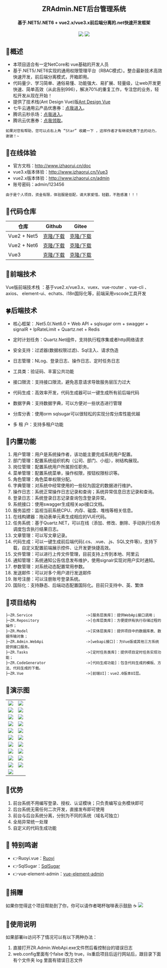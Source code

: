 <h2 align="center"> ZRAdmin.NET后台管理系统</h2>
<h4 align="center">基于.NET5/.NET6 + vue2.x/vue3.x前后端分离的.net快速开发框架</h4>  


<p align="center">
	<a href="https://gitee.com/izory/ZrAdminNetCore"><img src="https://gitee.com/izory/ZrAdminNetCore/badge/star.svg?theme=dark"></a>
	<a href="https://gitee.com/izory/ZrAdminNetCore/blob/master/LICENSE"><img src="https://img.shields.io/github/license/mashape/apistatus.svg"></a>
</p>

## 🍟概述
* 本项目适合有一定NetCore和 vue基础的开发人员
* 基于.NET5/.NET6实现的通用权限管理平台（RBAC模式）。整合最新技术高效快速开发，前后端分离模式，开箱即用。
* 代码量少、学习简单、通俗易懂、功能强大、易扩展、轻量级，让web开发更快速、简单高效（从此告别996），解决70%的重复工作，专注您的业务，轻松开发从现在开始！
* 提供了技术栈(Ant Design Vue)版[Ant Design Vue](https://gitee.com/billzh/mc-dull.git)
* 七牛云通用云产品优惠券：[点我进入](https://s.qiniu.com/FzEfay)。
* 腾讯云秒杀场：[点我进入](https://curl.qcloud.com/4yEoRquq)。
* 腾讯云优惠券：[点我领取](https://curl.qcloud.com/5J4nag8D)。

```
如果对您有帮助，您可以点右上角 “Star” 收藏一下 ，这样作者才有继续免费下去的动力，谢谢！~
```

## 🍿在线体验
- 官方文档：http://www.izhaorui.cn/doc
- vue3.x版本体验：http://www.izhaorui.cn/Vue3
- vue2.x版本体验：http://www.izhaorui.cn/admin
- 账号密码：admin/123456


```
由于是个人项目，资金有限，体验服是低配，请大家爱惜，轻戳，不胜感激！！！
```
## 💒代码仓库
| 仓库        | Github                                                           | Gitee                                                            |
| ----------- | ---------------------------------------------------------------- | ---------------------------------------------------------------- |
| Vue2 + Net5 | [克隆/下载](https://github.com/izhaorui/ZrAdmin.NET)             | [克隆/下载](https://gitee.com/izory/ZrAdminNetCore/)             |
| Vue2 + Net6 | [克隆/下载](https://github.com/izhaorui/ZrAdmin.NET/tree/net6.0) | [克隆/下载](https://gitee.com/izory/ZrAdminNetCore/tree/net6.0/) |
| Vue3        | [克隆/下载](https://github.com/izhaorui/ZRAdminVue)              | [克隆/下载](https://gitee.com/izory/ZRAdmin-vue)   

## 🍁前端技术
Vue版前端技术栈 ：基于vue2.x/vue3.x、vuex、vue-router 、vue-cli 、axios、 element-ui、echats、i18n国际化等，前端采用vscode工具开发

## 🍀后端技术
- 核心框架：.Net5.0/.Net6.0 + Web API + sqlsugar orm + swagger + signalR + IpRateLimit + Quartz.net + Redis

- 定时计划任务：Quartz.Net组件，支持执行程序集或者http网络请求

- 安全支持：过滤器(数据权限过滤)、Sql注入、请求伪造

- 日志管理：NLog、登录日志、操作日志、定时任务日志

- 工具类：验证码、丰富公共功能

- 接口限流：支持接口限流，避免恶意请求导致服务层压力过大

- 代码生成：高效率开发，代码生成器可以一键生成所有前后端代码

- 数据字典：支持数据字典，可以方便对一些状态进行管理

- 分库分表：使用orm sqlsugar可以很轻松的实现分库分库性能优越

- 多 租 户：支持多租户功能


## 🍖内置功能

1. 用户管理：用户是系统操作者，该功能主要完成系统用户配置。
2. 部门管理：配置系统组织机构（公司、部门、小组），树结构展现。
3. 岗位管理：配置系统用户所属担任职务。
4. 菜单管理：配置系统菜单，操作权限，按钮权限标识等。
5. 角色管理：角色菜单权限分配。
6. 字典管理：对系统中经常使用的一些较为固定的数据进行维护。
6. 操作日志：系统正常操作日志记录和查询；系统异常信息日志记录和查询。
7. 登录日志：系统登录日志记录查询包含登录异常。
8. 系统接口：使用swagger生成相关api接口文档。
9. 服务监控：监视当前系统CPU、内存、磁盘、堆栈等相关信息。
10. 在线构建器：拖动表单元素生成相应的VUE代码。
11. 任务系统：基于Quartz.NET，可以在线（添加、修改、删除、手动执行)任务调度包含执行结果日志。
12. 文章管理：可以写文章记录。
13. 代码生成：可以一键生成前后端代码(.cs、.vue、.js、SQL文件等)，支持下载，自定义配置前端展示控件、让开发更快捷高效。
14. 文件管理：可以进行上传文件管理，目前支持上传到本地、阿里云
15. 通知管理：系统通知公告信息发布维护，使用signalr实现对用户实时通知。
16. 参数管理：对系统动态配置常用参数。
17. 发送邮件：可以对多个用户进行发送邮件
18. 账号注册：可以注册账号登录系统。
19. 国际化：支持静态、后端动态配置国际化。目前只支持中、英、繁体

## 🍻项目结构

```
├─ZR.Service             			->[服务层类库]：提供WebApi接口调用；
├─ZR.Repository                     ->[仓库层类库]：方便提供有执行存储过程的操作；
├─ZR.Model                			->[实体层类库]：提供项目中的数据库表、数据传输对象；
├─ZR.Admin.WebApi               	->[webapi接口]：为Vue版或其他三方系统提供接口服务。
├─ZR.Tasks               			->[定时任务类库]：提供项目定时任务实现功能；
├─ZR.CodeGenerator               	->[代码生成功能]：包含代码生成的模板、方法、代码生成的下载。
├─ZR.Vue               				->[前端UI]：vue2.0版本UI层。
```

## 🍎演示图

<table>
    <tr>
        <td><img src="https://gitee.com/izory/ZrAdminNetCore/raw/master/document/images/1.png"/></td>
        <td><img src="https://gitee.com/izory/ZrAdminNetCore/raw/master/document/images/2.png"/></td>
    </tr>
    <tr>
        <td><img src="https://gitee.com/izory/ZrAdminNetCore/raw/master/document/images/3.png"/></td>
        <td><img src="https://gitee.com/izory/ZrAdminNetCore/raw/master/document/images/4.png"/></td>
    </tr>
    <tr>
        <td><img src="https://gitee.com/izory/ZrAdminNetCore/raw/master/document/images/5.png"/></td>
        <td><img src="https://gitee.com/izory/ZrAdminNetCore/raw/master/document/images/6.png"/></td>
    </tr>
	<tr>
        <td><img src="https://gitee.com/izory/ZrAdminNetCore/raw/master/document/images/7.png"/></td>
        <td><img src="https://gitee.com/izory/ZrAdminNetCore/raw/master/document/images/8.png"/></td>
    </tr>	
	<tr>
        <td><img src="https://gitee.com/izory/ZrAdminNetCore/raw/master/document/images/9.png"/></td>
        <td><img src="https://gitee.com/izory/ZrAdminNetCore/raw/master/document/images/10.png"/></td>
    </tr>
	<tr>
        <td><img src="https://gitee.com/izory/ZrAdminNetCore/raw/master/document/images/11.png"/></td>
        <td><img src="https://gitee.com/izory/ZrAdminNetCore/raw/master/document/images/12.jpeg"/></td>
    </tr>
	<tr>
        <td><img src="https://gitee.com/izory/ZrAdminNetCore/raw/master/document/images/13.png"/></td>
        <td><img src="https://gitee.com/izory/ZrAdminNetCore/raw/master/document/images/14.png"/></td>
    </tr>
	<tr>
        <td><img src="https://gitee.com/izory/ZrAdminNetCore/raw/master/document/images/15.png"/></td>
        <td><img src="https://gitee.com/izory/ZrAdminNetCore/raw/master/document/images/16.png"/></td>
    </tr>
	<tr>
        <td><img src="https://gitee.com/izory/ZrAdminNetCore/raw/master/document/images/17.jpeg"/></td>
				<td><img src="https://gitee.com/izory/ZrAdminNetCore/raw/master/document/images/18.png"/></td>
    </tr>
	<tr>
		<td><img src="https://gitee.com/izory/ZrAdminNetCore/raw/master/document/images/19.jpeg"/></td>
		<td><img src="https://gitee.com/izory/ZrAdminNetCore/raw/master/document/images/20.jpeg"/></td>
	</tr>
	<tr>
		<td><img src="https://gitee.com/izory/ZrAdminNetCore/raw/master/document/images/22.png"/></td>
	</tr>
</table>

## 🎉优势

1. 前台系统不用编写登录、授权、认证模块；只负责编写业务模块即可
2. 后台系统无需任何二次开发，直接发布即可使用
3. 前台与后台系统分离，分别为不同的系统（域名可独立）
4. 全局异常统一处理
5. 自定义的代码生成功能

## 💐 特别鸣谢
- 👉Ruoyi.vue：[Ruoyi](http://www.ruoyi.vip/)
- 👉SqlSugar：[SqlSugar](https://gitee.com/dotnetchina/SqlSugar)
- 👉vue-element-admin：[vue-element-admin](https://github.com/PanJiaChen/vue-element-admin)

## 🎀捐赠
如果你觉得这个项目帮助到了你，你可以请作者喝杯咖啡表示鼓励 ☕️
<img src="https://gitee.com/izory/ZrAdminNetCore/raw/master/document/images/pay.jpg"/>

## 🔧使用说明
如果部署iis访问不了情况可以有以下两种办法：
1. 直接打开ZR.Admin.WebApi.exe文件然后看控制台的错误日志
2. web.config里面有个false 改为 true，iis重启项目后运行网站后，跟目录下面 有个文件夹 log 里面有错误日志文件
